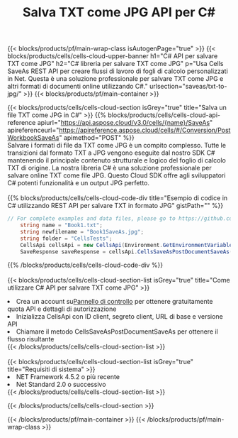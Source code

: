 ﻿---
title:  Salva TXT come JPG API per C#
description:  Utilizzo di Aspose.Cells Cloud SDK per C# per salvare il file in formato TXT come file in formato JPG.
url: /it/net/saveas/txt-to-jpg/
---
{{< blocks/products/pf/main-wrap-class isAutogenPage="true" >}}
{{< blocks/products/cells/cells-cloud-upper-banner h1="C# API per salvare TXT come JPG" h2="C# libreria per salvare TXT come JPG" p="Usa Cells SaveAs REST API per creare flussi di lavoro di fogli di calcolo personalizzati in Net. Questa è una soluzione professionale per salvare TXT come JPG e altri formati di documenti online utilizzando C#." urlsection="saveas/txt-to-jpg/" >}}
{{< blocks/products/pf/main-container >}}

{{< blocks/products/cells/cells-cloud-section isGrey="true" title="Salva un file TXT come JPG in C#" >}}
{{% blocks/products/cells/cells-cloud-api-reference apiurl="https://api.aspose.cloud/v3.0/cells/{name}/SaveAs" apireferenceurl="https://apireference.aspose.cloud/cells/#/Conversion/PostWorkbookSaveAs" apimethod="POST" %}}
<br/>
Salvare i formati di file da TXT come JPG è un compito complesso. Tutte le transizioni dal formato TXT a JPG vengono eseguite dal nostro SDK C# mantenendo il principale contenuto strutturale e logico del foglio di calcolo TXT di origine. La nostra libreria C# è una soluzione professionale per salvare online TXT come file JPG. Questo Cloud SDK offre agli sviluppatori C# potenti funzionalità e un output JPG perfetto.
<br/>
<br/>
{{% blocks/products/cells/cells-cloud-code-div title="Esempio di codice in C# utilizzando REST API per salvare TXT in formato JPG" gistPath="" %}}
  
```cs
// For complete examples and data files, please go to https://github.com/aspose-cells-cloud/aspose-cells-cloud-dotnet/
    string name = "Book1.txt";
    string newfilename = "Book1SaveAs.jpg";
    string folder = "CellsTests";
    CellsApi cellsApi = new CellsApi(Environment.GetEnvironmentVariable("ProductClientId"), Environment.GetEnvironmentVariable("ProductClientSecret"));
    SaveResponse saveResponse = cellsApi.CellsSaveAsPostDocumentSaveAs(name, null, newfilename, null,null,folder);
```
  
{{% /blocks/products/cells/cells-cloud-code-div %}}
<br/>
<br/>
{{< blocks/products/cells/cells-cloud-section-list isGrey="true" title="Come utilizzare C# API per salvare TXT come JPG" >}}
<li> Crea un account su<a href="https://dashboard.aspose.cloud/">Pannello di controllo</a> per ottenere gratuitamente quota API e dettagli di autorizzazione</li>
<li>Inizializza CellsApi con ID client, segreto client, URL di base e versione API</li>
<li>Chiamare il metodo CellsSaveAsPostDocumentSaveAs per ottenere il flusso risultante</li>
{{< /blocks/products/cells/cells-cloud-section-list >}}
<br/>
<br/>
{{< blocks/products/cells/cells-cloud-section-list isGrey="true" title="Requisiti di sistema" >}}
<li>NET Framework 4.5.2 o più recente</li>
<li>Net Standard 2.0 o successivo</li>
{{< /blocks/products/cells/cells-cloud-section-list >}}

{{< /blocks/products/cells/cells-cloud-section >}}

{{< /blocks/products/pf/main-container >}}
{{< /blocks/products/pf/main-wrap-class >}}
